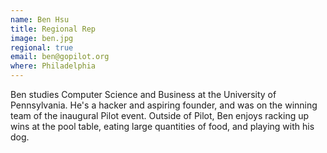 ```yaml
---
name: Ben Hsu
title: Regional Rep
image: ben.jpg
regional: true
email: ben@gopilot.org
where: Philadelphia
---
```

Ben studies Computer Science and Business at the University of Pennsylvania. He's a hacker and aspiring founder, and was on the winning team of the inaugural Pilot event. Outside of Pilot, Ben enjoys racking up wins at the pool table, eating large quantities of food, and playing with his dog.

